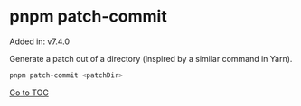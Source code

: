 
# pnpm patch-commit <path>


Added in: v7.4.0

Generate a patch out of a directory (inspired by a similar command in Yarn).

```sh
pnpm patch-commit <patchDir>
```
<span style='float: footnote;'><a href="../index.html#toc">Go to TOC</a></span>
